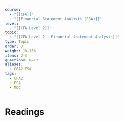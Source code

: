 ```yaml
---
course:
  - "[[CFA]]"
  - "[[Financial Statement Analysis (FSA)]]"
level:
  - "[[CFA Level 2]]"
topic:
  - "[[CFA Level 2 — Financial Statement Analysis]]"
type: Topic
order: 3
weight: 10–15%
items: 2–3
questions: 8–12
aliases:
  - CFA2 FSA
tags:
  - CFA2
  - FSA
  - MOC
---
```


# Readings
